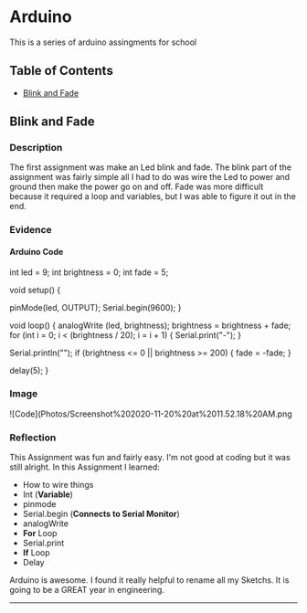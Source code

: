 # Arduino
This is a series of arduino assingments for school
## Table of Contents
* [Blink and Fade](#BlinkandFade)

## Blink and Fade 

### Description

The first assignment was make an Led blink and fade. The blink part of the assignment was fairly simple all I had to do was wire the Led to power and ground then make the power go on and off. Fade was more difficult because it required a loop and variables, but I was able to figure it out in the end. 

### Evidence

#### Arduino Code

int led = 9;
int brightness = 0;
int fade = 5;

void setup() {

  pinMode(led, OUTPUT);
  Serial.begin(9600);
}

void loop() {
  analogWrite
  (led, brightness);
  brightness = brightness + fade;
  for (int i = 0; i < (brightness / 20); i = i + 1) {
  Serial.print("-");
  }
 
 Serial.println("");
 if (brightness <= 0 || brightness >= 200) {
 fade = -fade;
 }
 
 delay(5);
}

### Image

![Code](Photos/Screenshot%202020-11-20%20at%2011.52.18%20AM.png

### Reflection

This Assignment was fun and fairly easy. I'm not good at coding but it was still alright. In this Assignment I learned:
* How to wire things
* Int (**Variable**)
* pinmode
* Serial.begin (**Connects to Serial Monitor**)
* analogWrite
* **For** Loop
* Serial.print
* **If** Loop
* Delay

Arduino is awesome. I found it really helpful to rename all my Sketchs.  It is going to be a GREAT year in engineering.

---
